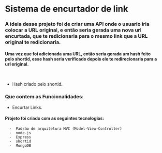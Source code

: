 

<h1> Sistema de encurtador de link</h1>
<h3>A ideia desse projeto foi de criar  uma API onde o usuario iria colocar a URL original, e então seria gerada uma nova url encurtada, que te redicionaria para o mesmo link que a URL original te redicionaria.</h3>

<h4> Uma vez que foi adicionada uma URL, então seria gerada um hash feito pelo shortid, esse hash seria verificado  depois ele te redirecionaria para a url original.
</h4>  
<br>

- Hash criado pelo shortid.


<h3> Que contem as Funcionalidades:  </h3>

 -  Encurtar Links.



<h4> Projeto foi criado com as seguintes tecnologias: </h4>


      -  Padrão de arquitetura MVC (Model-View-Controller)
      -  node.js
      -  Express
      -  shortid
      -  MongoDB
      
